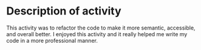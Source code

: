 # Description of activity

This activity was to refactor the code to make it more semantic, accessible, and overall better. I enjoyed this activity and it really helped me write my code in a more professional manner.
